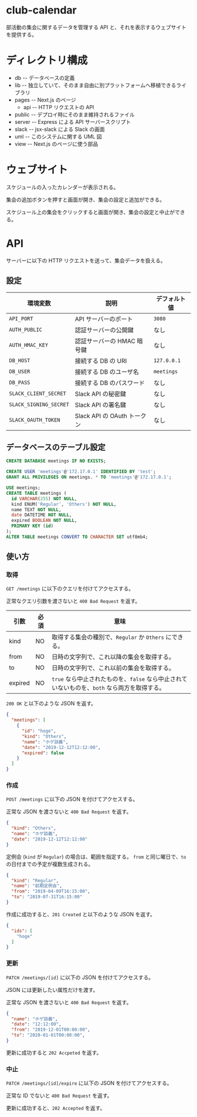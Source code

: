 # club-calendar

部活動の集会に関するデータを管理する API と、それを表示するウェブサイトを提供する。


# ディレクトリ構成

- db -- データベースの定義
- lib -- 独立していて、そのまま自由に別プラットフォームへ移植できるライブラリ
- pages -- Next.js のページ
  - api -- HTTP リクエストの API
- public -- デプロイ時にそのまま維持されるファイル
- server -- Express による API サーバースクリプト
- slack -- jsx-slack による Slack の画面
- uml -- このシステムに関する UML 図
- view -- Next.js のページに使う部品


# ウェブサイト

スケジュールの入ったカレンダーが表示される。

集会の追加ボタンを押すと画面が開き、集会の設定と追加ができる。

スケジュール上の集会をクリックすると画面が開き、集会の設定と中止ができる。


# API

サーバーに以下の HTTP リクエストを送って、集会データを扱える。


## 設定

| 環境変数               | 説明                        | デフォルト値 |
| ---------------------- | --------------------------- | ------------ |
| `API_PORT`             | API サーバーのポート        | `3080`       |
| `AUTH_PUBLIC`          | 認証サーバーの公開鍵        | なし         |
| `AUTH_HMAC_KEY`        | 認証サーバーの HMAC 暗号鍵  | なし         |
| `DB_HOST`              | 接続する DB の URI          | `127.0.0.1`  |
| `DB_USER`              | 接続する DB のユーザ名      | `meetings`   |
| `DB_PASS`              | 接続する DB のパスワード    | なし         |
| `SLACK_CLIENT_SECRET`  | Slack API の秘密鍵          | なし         |
| `SLACK_SIGNING_SECRET` | Slack API の署名鍵          | なし         |
| `SLACK_OAUTH_TOKEN`    | Slack API の OAuth トークン | なし         |


## データベースのテーブル設定

```sql
CREATE DATABASE meetings IF NO EXISTS;

CREATE USER 'meetings'@'172.17.0.1' IDENTIFIED BY 'test';
GRANT ALL PRIVILEGES ON meetings. * TO 'meetings'@'172.17.0.1';

USE meetings;
CREATE TABLE meetings (
  id VARCHAR(255) NOT NULL,
  kind ENUM('Regular', 'Others') NOT NULL,
  name TEXT NOT NULL,
  date DATETIME NOT NULL,
  expired BOOLEAN NOT NULL,
  PRIMARY KEY (id)
);
ALTER TABLE meetings CONVERT TO CHARACTER SET utf8mb4;
```


## 使い方

### 取得

`GET /meetings` に以下のクエリを付けてアクセスする。

正常なクエリ引数を渡さないと `400 Bad Request` を返す。

| 引数    | 必須 | 意味                                                                                         |
| ------- | ---- | -------------------------------------------------------------------------------------- |
| kind    | NO   | 取得する集会の種別で、`Regular` か `Others` にできる。                                       |
| from    | NO   | 日時の文字列で、これ以降の集会を取得する。                                                   |
| to      | NO   | 日時の文字列で、これ以前の集会を取得する。                                                   |
| expired | NO   | `true` なら中止されたものを、`false` なら中止されていないものを、`both` なら両方を取得する。 |

`200 OK` と以下のような JSON を返す。

```json
{
  "meetings": [
    {
      "id": "hoge",
      "kind": "Others",
      "name": "ホゲ談義",
      "date": "2019-12-12T12:12:00",
      "expired": false
    }
  ]
}
```

### 作成

`POST /meetings` に以下の JSON を付けてアクセスする。

正常な JSON を渡さないと `400 Bad Request` を返す。

```json
{
  "kind": "Others",
  "name": "ホゲ談義",
  "date": "2019-12-12T12:12:00"
}
```

定例会 (`kind` が `Regular`) の場合は、範囲を指定する。
`from` と同じ曜日で、`to` の日付までの予定が複数生成される。

```json
{
  "kind": "Regular",
  "name": "前期定例会",
  "from": "2019-04-09T16:15:00",
  "to": "2019-07-31T16:15:00"
}
```

作成に成功すると、`201 Created` と以下のような JSON を返す。

```json
{
  "ids": [
    "hoge"
  ]
}
```

### 更新

`PATCH /meetings/[id]` に以下の JSON を付けてアクセスする。

JSON には更新したい属性だけを渡す。

正常な JSON を渡さないと `400 Bad Request` を返す。

```json
{
  "name": "ホゲ談義",
  "date": "12:12:00",
  "from": "2019-12-01T00:00:00",
  "to": "2020-01-01T00:00:00",
}
```

更新に成功すると `202 Accpeted` を返す。

### 中止

`PATCH /meetings/[id]/expire` に以下の JSON を付けてアクセスする。

正常な ID でないと `400 Bad Request` を返す。

更新に成功すると、`202 Accepted` を返す。
